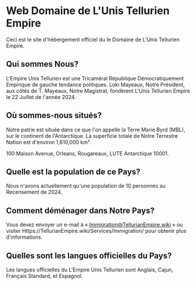 # Web Domaine de L'Unis Tellurien Empire
Ceci est le site d'hébergement officiel du le Domaine de L'Unis Tellurien Empire.

## Qui sommes Nous?
L'Empire Unis Tellurien est une Tricaméral République Démocratiquement Empirique de gauche tendance politiques.  Loki Mayeaux, Notre Président, aux côtés de T. Mayeaux, Notre Magistrat, fondèrent L'Unis Tellurien Empire le 22 Juillet de l'année 2024.

## Où sommes-nous situés?
Notre patrie est située dans ce que l'on appelle la Terre Marie Byrd (MBL), sur le continent de l'Antarctique.  La superficie totale de Notre Terrestre Nation est d'environ 1,610,000 km².

100 Maison Avenue, Orleans, Rougareaux, LUTE Antarctique 10001.

## Quelle est la population de ce Pays?
Nous n'avons actuellement qu'une population de 10 personnes au Recensement de 2024.

## Comment déménager dans Notre Pays?
Vous devez envoyer un e-mail à « Immigration@TellurianEmpire.wiki » ou visiter Https://TellurianEmpire.wiki/Services/Immigration/ pour obtenir plus d'informations.

## Quelles sont les langues officielles du Pays?
Les langues officielles du L'Empire Unis Tellurien sont Anglais, Cajun, Français Standard, et Espagnol.
